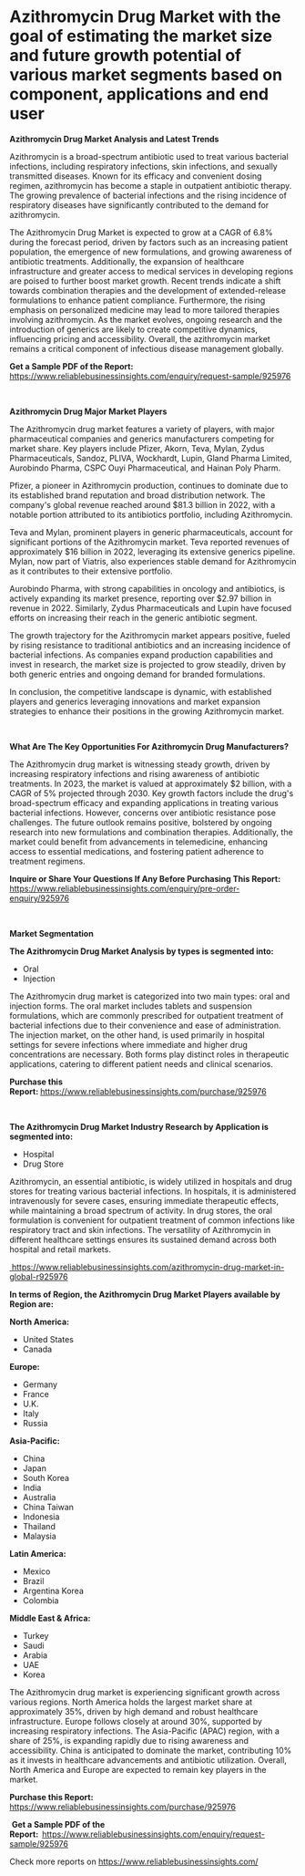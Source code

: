 <p><h1>Azithromycin Drug Market with the goal of estimating the market size and future growth potential of various market segments based on component, applications and end user</h1></p><p><strong>Azithromycin Drug Market Analysis and Latest Trends</strong></p>
<p><p>Azithromycin is a broad-spectrum antibiotic used to treat various bacterial infections, including respiratory infections, skin infections, and sexually transmitted diseases. Known for its efficacy and convenient dosing regimen, azithromycin has become a staple in outpatient antibiotic therapy. The growing prevalence of bacterial infections and the rising incidence of respiratory diseases have significantly contributed to the demand for azithromycin.</p><p>The Azithromycin Drug Market is expected to grow at a CAGR of 6.8% during the forecast period, driven by factors such as an increasing patient population, the emergence of new formulations, and growing awareness of antibiotic treatments. Additionally, the expansion of healthcare infrastructure and greater access to medical services in developing regions are poised to further boost market growth. Recent trends indicate a shift towards combination therapies and the development of extended-release formulations to enhance patient compliance. Furthermore, the rising emphasis on personalized medicine may lead to more tailored therapies involving azithromycin. As the market evolves, ongoing research and the introduction of generics are likely to create competitive dynamics, influencing pricing and accessibility. Overall, the azithromycin market remains a critical component of infectious disease management globally.</p></p>
<p><strong>Get a Sample PDF of the Report:&nbsp;</strong> <a href="https://www.reliablebusinessinsights.com/enquiry/request-sample/925976?utm_campaign=3051&utm_medium=2&utm_source=Github&utm_content=ia&utm_term=08032025&utm_id=azithromycin-drug">https://www.reliablebusinessinsights.com/enquiry/request-sample/925976</a></p>
<p>&nbsp;</p>
<p><strong>Azithromycin Drug Major Market Players</strong></p>
<p><p>The Azithromycin drug market features a variety of players, with major pharmaceutical companies and generics manufacturers competing for market share. Key players include Pfizer, Akorn, Teva, Mylan, Zydus Pharmaceuticals, Sandoz, PLIVA, Wockhardt, Lupin, Gland Pharma Limited, Aurobindo Pharma, CSPC Ouyi Pharmaceutical, and Hainan Poly Pharm. </p><p>Pfizer, a pioneer in Azithromycin production, continues to dominate due to its established brand reputation and broad distribution network. The company's global revenue reached around $81.3 billion in 2022, with a notable portion attributed to its antibiotics portfolio, including Azithromycin.</p><p>Teva and Mylan, prominent players in generic pharmaceuticals, account for significant portions of the Azithromycin market. Teva reported revenues of approximately $16 billion in 2022, leveraging its extensive generics pipeline. Mylan, now part of Viatris, also experiences stable demand for Azithromycin as it contributes to their extensive portfolio.</p><p>Aurobindo Pharma, with strong capabilities in oncology and antibiotics, is actively expanding its market presence, reporting over $2.97 billion in revenue in 2022. Similarly, Zydus Pharmaceuticals and Lupin have focused efforts on increasing their reach in the generic antibiotic segment.</p><p>The growth trajectory for the Azithromycin market appears positive, fueled by rising resistance to traditional antibiotics and an increasing incidence of bacterial infections. As companies expand production capabilities and invest in research, the market size is projected to grow steadily, driven by both generic entries and ongoing demand for branded formulations.</p><p>In conclusion, the competitive landscape is dynamic, with established players and generics leveraging innovations and market expansion strategies to enhance their positions in the growing Azithromycin market.</p></p>
<p>&nbsp;</p>
<p><strong>What Are The Key Opportunities For Azithromycin Drug Manufacturers?</strong></p>
<p><p>The Azithromycin drug market is witnessing steady growth, driven by increasing respiratory infections and rising awareness of antibiotic treatments. In 2023, the market is valued at approximately $2 billion, with a CAGR of 5% projected through 2030. Key growth factors include the drug's broad-spectrum efficacy and expanding applications in treating various bacterial infections. However, concerns over antibiotic resistance pose challenges. The future outlook remains positive, bolstered by ongoing research into new formulations and combination therapies. Additionally, the market could benefit from advancements in telemedicine, enhancing access to essential medications, and fostering patient adherence to treatment regimens.</p></p>
<p><strong>Inquire or Share Your Questions If Any Before Purchasing This Report:</strong> <a href="https://www.reliablebusinessinsights.com/enquiry/pre-order-enquiry/925976?utm_campaign=3051&utm_medium=2&utm_source=Github&utm_content=ia&utm_term=08032025&utm_id=azithromycin-drug">https://www.reliablebusinessinsights.com/enquiry/pre-order-enquiry/925976</a></p>
<p>&nbsp;</p>
<p><strong>Market Segmentation</strong></p>
<p><strong>The Azithromycin Drug Market Analysis by types is segmented into:</strong></p>
<p><ul><li>Oral</li><li>Injection</li></ul></p>
<p><p>The Azithromycin drug market is categorized into two main types: oral and injection forms. The oral market includes tablets and suspension formulations, which are commonly prescribed for outpatient treatment of bacterial infections due to their convenience and ease of administration. The injection market, on the other hand, is used primarily in hospital settings for severe infections where immediate and higher drug concentrations are necessary. Both forms play distinct roles in therapeutic applications, catering to different patient needs and clinical scenarios.</p></p>
<p><strong>Purchase this Report:&nbsp;</strong><a href="https://www.reliablebusinessinsights.com/purchase/925976?utm_campaign=3051&utm_medium=2&utm_source=Github&utm_content=ia&utm_term=08032025&utm_id=azithromycin-drug">https://www.reliablebusinessinsights.com/purchase/925976</a></p>
<p>&nbsp;</p>
<p><strong>The Azithromycin Drug Market Industry Research by Application is segmented into:</strong></p>
<p><ul><li>Hospital</li><li>Drug Store</li></ul></p>
<p><p>Azithromycin, an essential antibiotic, is widely utilized in hospitals and drug stores for treating various bacterial infections. In hospitals, it is administered intravenously for severe cases, ensuring immediate therapeutic effects, while maintaining a broad spectrum of activity. In drug stores, the oral formulation is convenient for outpatient treatment of common infections like respiratory tract and skin infections. The versatility of Azithromycin in different healthcare settings ensures its sustained demand across both hospital and retail markets.</p></p>
<p><a href="https://www.reliablebusinessinsights.com/azithromycin-drug-market-in-global-r925976?utm_campaign=3051&utm_medium=2&utm_source=Github&utm_content=ia&utm_term=08032025&utm_id=azithromycin-drug">&nbsp;https://www.reliablebusinessinsights.com/azithromycin-drug-market-in-global-r925976</a></p>
<p><strong>In terms of Region, the Azithromycin Drug Market Players available by Region are:</strong></p>
<p>
    <p> <strong> North America: </strong>
        <ul>
            <li>United States</li>
            <li>Canada</li>
        </ul>
        </p> 
    <p> <strong> Europe: </strong>
        <ul>
            <li>Germany</li>
            <li>France</li>
            <li>U.K.</li>
            <li>Italy</li>
            <li>Russia</li>
        </ul>
        </p> 
    <p> <strong> Asia-Pacific: </strong>
        <ul>
            <li>China</li>
            <li>Japan</li>
            <li>South Korea</li>
            <li>India</li>
            <li>Australia</li>
            <li>China Taiwan</li>
            <li>Indonesia</li>
            <li>Thailand</li>
            <li>Malaysia</li>
        </ul>
        </p> 
    <p> <strong> Latin America: </strong>
        <ul>
            <li>Mexico</li>
            <li>Brazil</li>
            <li>Argentina Korea</li>
            <li>Colombia</li>
        </ul>
        </p> 
    <p> <strong> Middle East & Africa: </strong>
        <ul>
            <li>Turkey</li>
            <li>Saudi</li>
            <li>Arabia</li>
            <li>UAE</li>
            <li>Korea</li>
        </ul>
    </p>
    </p>
<p><p>The Azithromycin drug market is experiencing significant growth across various regions. North America holds the largest market share at approximately 35%, driven by high demand and robust healthcare infrastructure. Europe follows closely at around 30%, supported by increasing respiratory infections. The Asia-Pacific (APAC) region, with a share of 25%, is expanding rapidly due to rising awareness and accessibility. China is anticipated to dominate the market, contributing 10% as it invests in healthcare advancements and antibiotic utilization. Overall, North America and Europe are expected to remain key players in the market.</p></p>
<p><strong>Purchase this Report: </strong><a href="https://www.reliablebusinessinsights.com/purchase/925976?utm_campaign=3051&utm_medium=2&utm_source=Github&utm_content=ia&utm_term=08032025&utm_id=azithromycin-drug">https://www.reliablebusinessinsights.com/purchase/925976</a></p>
<p>&nbsp;<strong>Get a Sample PDF of the Report:&nbsp;&nbsp;</strong><a href="https://www.reliablebusinessinsights.com/enquiry/request-sample/925976?utm_campaign=3051&utm_medium=2&utm_source=Github&utm_content=ia&utm_term=08032025&utm_id=azithromycin-drug">https://www.reliablebusinessinsights.com/enquiry/request-sample/925976</a></p>
<p><strong></strong></p>
<p>Check more reports on <a href="https://www.reliablebusinessinsights.com/?utm_campaign=3051&utm_medium=2&utm_source=Github&utm_content=ia&utm_term=08032025&utm_id=azithromycin-drug">https://www.reliablebusinessinsights.com/</a></p>